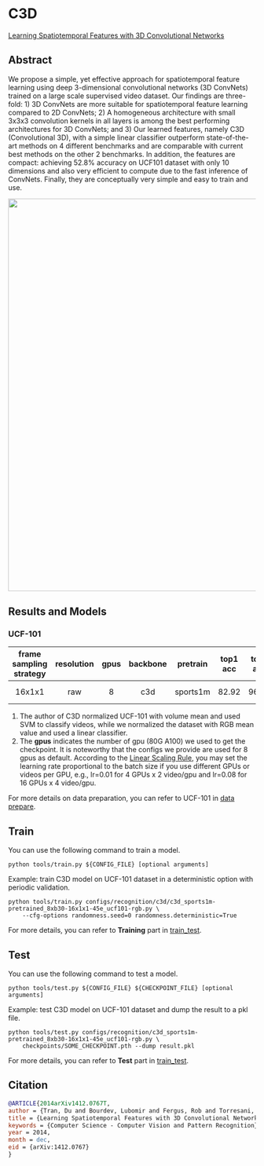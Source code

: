 # C3D

[Learning Spatiotemporal Features with 3D Convolutional Networks](https://openaccess.thecvf.com/content_iccv_2015/html/Tran_Learning_Spatiotemporal_Features_ICCV_2015_paper.html)

<!-- [ALGORITHM] -->

## Abstract

<!-- [ABSTRACT] -->

We propose a simple, yet effective approach for spatiotemporal feature learning using deep 3-dimensional convolutional networks (3D ConvNets) trained on a large scale supervised video dataset. Our findings are three-fold: 1) 3D ConvNets are more suitable for spatiotemporal feature learning compared to 2D ConvNets; 2) A homogeneous architecture with small 3x3x3 convolution kernels in all layers is among the best performing architectures for 3D ConvNets; and 3) Our learned features, namely C3D (Convolutional 3D), with a simple linear classifier outperform state-of-the-art methods on 4 different benchmarks and are comparable with current best methods on the other 2 benchmarks. In addition, the features are compact: achieving 52.8% accuracy on UCF101 dataset with only 10 dimensions and also very efficient to compute due to the fast inference of ConvNets. Finally, they are conceptually very simple and easy to train and use.

<!-- [IMAGE] -->

<div align=center>
<img src="https://user-images.githubusercontent.com/34324155/143043383-8c26f5d6-d45e-47ae-be18-c23456eb84b9.png" width="800"/>
</div>

## Results and Models

### UCF-101

| frame sampling strategy | resolution | gpus | backbone | pretrain | top1 acc | top5 acc | testing protocol  | inference_time(video/s) | gpu_mem(M) |            config            |            ckpt             |            log             |
| :---------------------: | :--------: | :--: | :------: | :------: | :------: | :------: | :---------------: | :---------------------: | :--------: | :--------------------------: | :-------------------------: | :------------------------: |
|         16x1x1          |    raw     |  8   |   c3d    | sports1m |  82.92   |  96.11   | 10 clips x 1 crop |            x            |    6067    | [config](/configs/recognition/c3d/c3d_sports1m-pretrained_8xb30-16x1x1-45e_ucf101-rgb.py) | [ckpt](https://download.openmmlab.com/mmaction/v1.0/recognition/c3d/c3d_sports1m-pretrained_8xb30-16x1x1-45e_ucf101-rgb/c3d_sports1m-pretrained_8xb30-16x1x1-45e_ucf101-rgb_20220811-31723200.pth) | [log](https://download.openmmlab.com/mmaction/v1.0/recognition/c3d/c3d_sports1m-pretrained_8xb30-16x1x1-45e_ucf101-rgb/c3d_sports1m-pretrained_8xb30-16x1x1-45e_ucf101-rgb.log) |

1. The author of C3D normalized UCF-101 with volume mean and used SVM to classify videos, while we normalized the dataset with RGB mean value and used a linear classifier.
2. The **gpus** indicates the number of gpu (80G A100) we used to get the checkpoint. It is noteworthy that the configs we provide are used for 8 gpus as default.
   According to the [Linear Scaling Rule](https://arxiv.org/abs/1706.02677), you may set the learning rate proportional to the batch size if you use different GPUs or videos per GPU,
   e.g., lr=0.01 for 4 GPUs x 2 video/gpu and lr=0.08 for 16 GPUs x 4 video/gpu.

For more details on data preparation, you can refer to UCF-101 in [data prepare](/docs/en/user_guides/2_data_prepare.md).

## Train

You can use the following command to train a model.

```shell
python tools/train.py ${CONFIG_FILE} [optional arguments]
```

Example: train C3D model on UCF-101 dataset in a deterministic option with periodic validation.

```shell
python tools/train.py configs/recognition/c3d/c3d_sports1m-pretrained_8xb30-16x1x1-45e_ucf101-rgb.py \
    --cfg-options randomness.seed=0 randomness.deterministic=True
```

For more details, you can refer to **Training** part in [train_test](/docs/en/user_guides/4_train_test.md).

## Test

You can use the following command to test a model.

```shell
python tools/test.py ${CONFIG_FILE} ${CHECKPOINT_FILE} [optional arguments]
```

Example: test C3D model on UCF-101 dataset and dump the result to a pkl file.

```shell
python tools/test.py configs/recognition/c3d_sports1m-pretrained_8xb30-16x1x1-45e_ucf101-rgb.py \
    checkpoints/SOME_CHECKPOINT.pth --dump result.pkl
```

For more details, you can refer to **Test** part in [train_test](/docs/en/user_guides/4_train_test.md).

## Citation

<!-- [ALGORITHM] -->

```BibTeX
@ARTICLE{2014arXiv1412.0767T,
author = {Tran, Du and Bourdev, Lubomir and Fergus, Rob and Torresani, Lorenzo and Paluri, Manohar},
title = {Learning Spatiotemporal Features with 3D Convolutional Networks},
keywords = {Computer Science - Computer Vision and Pattern Recognition},
year = 2014,
month = dec,
eid = {arXiv:1412.0767}
}
```
